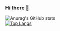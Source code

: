 ### Hi there 👋

<!--
**KangukLee-97/KangukLee-97** is a ✨ _special_ ✨ repository because its `README.md` (this file) appears on your GitHub profile.

Here are some ideas to get you started:

- 🔭 I’m currently working on ...
- 🌱 I’m currently learning ...
- 👯 I’m looking to collaborate on ...
- 🤔 I’m looking for help with ...
- 💬 Ask me about ...
- 📫 How to reach me: ...
- 😄 Pronouns: ...
- ⚡ Fun fact: ...
-->
![Anurag's GitHub stats](https://github-readme-stats.vercel.app/api?username=KangukLee-97&show_icons=true&theme=dark)<br/>
[![Top Langs](https://github-readme-stats.vercel.app/api/top-langs/?username=KangukLee-97)](https://github.com/anuraghazra/github-readme-stats)
